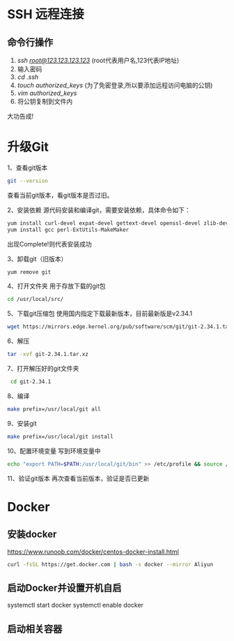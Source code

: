 # SSH 远程连接
## 命令行操作
1. *ssh root@123.123.123.123* (root代表用户名,123代表IP地址)
2. 输入密码
3. *cd .ssh*
4. *touch authorized_keys* (为了免密登录,所以要添加远程访问电脑的公钥)
5. *vim authorized_keys*
6. 将公钥复制到文件内

大功告成!

# 升级Git
1、查看git版本
```bash
git --version
```
查看当前git版本，看git版本是否过旧。

2、安装依赖
源代码安装和编译git，需要安装依赖，具体命令如下：
```bash
yum install curl-devel expat-devel gettext-devel openssl-devel zlib-devel asciidoc
yum install gcc perl-ExtUtils-MakeMaker
```
出现Complete!则代表安装成功

3、卸载git（旧版本）
```bash
yum remove git
```
 4、打开文件夹
用于存放下载的git包
```bash
cd /usr/local/src/
```
 5、下载git压缩包
使用国内指定下载最新版本，目前最新版是v2.34.1
```bash
wget https://mirrors.edge.kernel.org/pub/software/scm/git/git-2.34.1.tar.xz
```
 6、解压
```bash
tar -xvf git-2.34.1.tar.xz
```

 7、打开解压好的git文件夹
```bash
 cd git-2.34.1
```
8、编译
```bash
make prefix=/usr/local/git all
```
 9、安装git
```bash
make prefix=/usr/local/git install
```
10、配置环境变量
写到环境变量中
```bash
echo "export PATH=$PATH:/usr/local/git/bin" >> /etc/profile && source /etc/profile
```
11、验证git版本
再次查看当前版本，验证是否已更新

# Docker
## 安装docker
https://www.runoob.com/docker/centos-docker-install.html
```bash
curl -fsSL https://get.docker.com | bash -s docker --mirror Aliyun
```
## 启动Docker并设置开机自启
systemctl start docker
systemctl enable docker

## 启动相关容器
